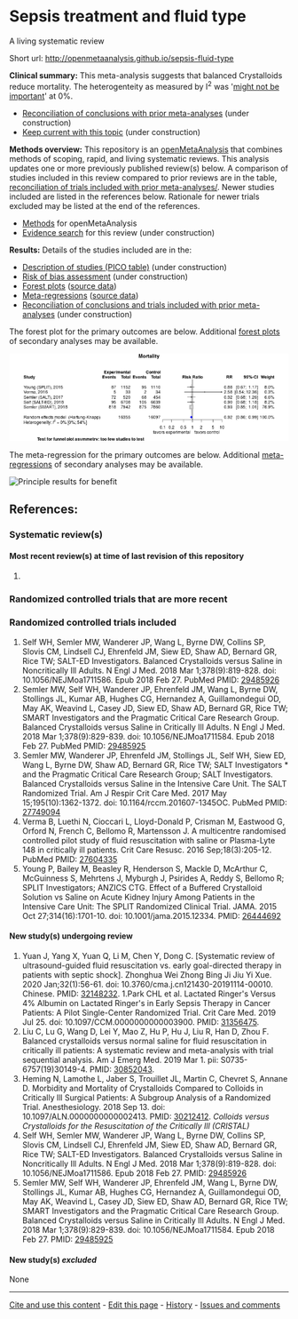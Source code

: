 # Sepsis treatment and fluid type

A living systematic review

Short url: http://openmetaanalysis.github.io/sepsis-fluid-type

**Clinical summary:** This meta-analysis suggests that balanced Crystalloids reduce mortality. The heterogenteity as measured by I<sup>2</sup> was '[might not be important](http://handbook-5-1.cochrane.org/chapter_9/9_5_2_identifying_and_measuring_heterogeneity.htm)' at 0%.

* [Reconciliation of conclusions with prior meta-analyses](files/reconciliation-tables/Reconciliation%20of%20conclusions.pdf) (under construction)
* [Keep current with this topic](files/searching/Keep-up.md) (under construction)

**Methods overview:** This repository is an [openMetaAnalysis](https://openmetaanalysis.github.io/) that combines methods of scoping, rapid, and living systematic reviews.  This analysis updates one or more previously published review(s) below. A comparison of studies included in this review compared to prior reviews are in the table, [reconciliation of trials included with prior meta-analyses/](files/reconciliation-tables/Reconciliation%20of%20studies.pdf). Newer studies included are listed in the references below. Rationale for newer trials excluded may be listed at the end of the references. 
* [Methods](http://openmetaanalysis.github.io/methods.html) for openMetaAnalysis
* [Evidence search](files/searching/evidence-search.md) for this review (under construction)

**Results:** Details of the studies included are in the:
* [Description of studies (PICO table)](files/study-details/pico-table.md) (under construction)
* [Risk of bias assessment](files//study-details/risk-of-bias.md) (under construction)
* [Forest plots](files//forest-plots) ([source data](files/data))
* [Meta-regressions](files//metaregression) ([source data](files/data))
* [Reconciliation of conclusions and trials included with prior meta-analyses](files/reconcilation-tables) (under construction)

The forest plot for the primary outcomes are below. Additional [forest plots](files/forest-plots) of secondary analyses may be available. 

![Principle results for benefit](files/forest-plots/Outcome-Primary.png "Principle results for benefit]")

The meta-regression for the primary outcomes are below. Additional [meta-regressions](files/metaregression) of secondary analyses may be available. 

![Principle results for benefit](files/metaregression/Outcome-Primary.png "Principle results for benefit]")

References:
----------------------------------
### Systematic review(s)
#### Most recent review(s) at time of last revision of this repository
1. 

### Randomized controlled trials that are more recent

### Randomized controlled trials included
1. Self WH, Semler MW, Wanderer JP, Wang L, Byrne DW, Collins SP, Slovis CM, Lindsell CJ, Ehrenfeld JM, Siew ED, Shaw AD, Bernard GR, Rice TW; SALT-ED Investigators. Balanced Crystalloids versus Saline in Noncritically Ill Adults. N Engl J Med. 2018 Mar 1;378(9):819-828. doi: 10.1056/NEJMoa1711586. Epub 2018 Feb  27. PubMed PMID: [29485926](http://pubmed.gov/29485926)
2. Semler MW, Self WH, Wanderer JP, Ehrenfeld JM, Wang L, Byrne DW, Stollings JL, Kumar AB, Hughes CG, Hernandez A, Guillamondegui OD, May AK, Weavind L, Casey JD, Siew ED, Shaw AD, Bernard GR, Rice TW; SMART Investigators and the Pragmatic Critical Care Research Group. Balanced Crystalloids versus Saline in Critically Ill Adults. N Engl J Med. 2018 Mar 1;378(9):829-839. doi: 10.1056/NEJMoa1711584. Epub 2018 Feb 27. PubMed PMID: [29485925](http://pubmed.gov/29485925)
3. Semler MW, Wanderer JP, Ehrenfeld JM, Stollings JL, Self WH, Siew ED, Wang L,  Byrne DW, Shaw AD, Bernard GR, Rice TW; SALT Investigators * and the Pragmatic Critical Care Research Group; SALT Investigators. Balanced Crystalloids versus Saline in the Intensive Care Unit. The SALT Randomized Trial. Am J Respir Crit Care Med. 2017 May 15;195(10):1362-1372. doi: 10.1164/rccm.201607-1345OC. PubMed PMID: [27749094](http://pubmed.gov/27749094)
4. Verma B, Luethi N, Cioccari L, Lloyd-Donald P, Crisman M, Eastwood G, Orford N, French C, Bellomo R, Martensson J. A multicentre randomised controlled pilot study of fluid resuscitation with saline or Plasma-Lyte 148 in critically ill patients. Crit Care Resusc. 2016 Sep;18(3):205-12. PubMed PMID: [27604335](http://pubmed.gov/27604335)
5. Young P, Bailey M, Beasley R, Henderson S, Mackle D, McArthur C, McGuinness S, Mehrtens J, Myburgh J, Psirides A, Reddy S, Bellomo R; SPLIT Investigators; ANZICS CTG. Effect of a Buffered Crystalloid Solution vs Saline on Acute Kidney Injury Among Patients in the Intensive Care Unit: The SPLIT Randomized Clinical Trial. JAMA. 2015 Oct 27;314(16):1701-10. doi: 10.1001/jama.2015.12334. PMID: [26444692](http://pubmed.gov/26444692)

#### New study(s) undergoing review
1. Yuan J, Yang X, Yuan Q, Li M, Chen Y, Dong C. [Systematic review of ultrasound-guided fluid resuscitation vs. early goal-directed therapy in patients with septic shock]. Zhonghua Wei Zhong Bing Ji Jiu Yi Xue. 2020 Jan;32(1):56-61. doi: 10.3760/cma.j.cn121430-20191114-00010. Chinese. PMID: [32148232](http://pubmed.gov/32148232).
1.Park CHL et al. Lactated Ringer's Versus 4% Albumin on Lactated Ringer's in Early Sepsis Therapy in Cancer Patients: A Pilot  Single-Center Randomized Trial. Crit Care Med. 2019 Jul 25. doi: 10.1097/CCM.0000000000003900. PMID: [31356475](http://pubmed.gov/31356475).
1. Liu C, Lu G, Wang D, Lei Y, Mao Z, Hu P, Hu J, Liu R, Han D, Zhou F. Balanced crystalloids versus normal saline for fluid resuscitation in critically ill patients: A systematic review and meta-analysis with trial sequential analysis. Am J Emerg Med. 2019 Mar 1. pii: S0735-6757(19)30149-4. PMID: [30852043](http://pubmed.gov/30852043).
1. Heming N, Lamothe L, Jaber S, Trouillet JL, Martin C, Chevret S, Annane D. Morbidity and Mortality of Crystalloids Compared to Colloids in Critically Ill Surgical Patients: A Subgroup Analysis of a Randomized Trial. Anesthesiology. 2018 Sep 13. doi: 10.1097/ALN.0000000000002413. PMID: [30212412](http://pubmed.gov/30212412). *Colloids versus Crystalloids for the Resuscitation of the Critically Ill (CRISTAL)*
2. Self WH, Semler MW, Wanderer JP, Wang L, Byrne DW, Collins SP, Slovis CM, Lindsell CJ, Ehrenfeld JM, Siew ED, Shaw AD, Bernard GR, Rice TW; SALT-ED Investigators. Balanced Crystalloids versus Saline in Noncritically Ill Adults. N Engl J Med. 2018 Mar 1;378(9):819-828. doi: 10.1056/NEJMoa1711586. Epub 2018 Feb  27. PMID: [29485926](http://pubmed.gov/29485926)
3. Semler MW, Self WH, Wanderer JP, Ehrenfeld JM, Wang L, Byrne DW, Stollings JL, Kumar AB, Hughes CG, Hernandez A, Guillamondegui OD, May AK, Weavind L, Casey JD, Siew ED, Shaw AD, Bernard GR, Rice TW; SMART Investigators and the Pragmatic Critical Care Research Group. Balanced Crystalloids versus Saline in Critically Ill Adults. N Engl J Med. 2018 Mar 1;378(9):829-839. doi: 10.1056/NEJMoa1711584.  Epub 2018 Feb 27. PMID: [29485925](http://pubmed.gov/29485925)

#### New study(s) *excluded* 
None

-------------------------------
[Cite and use this content](https://github.com/openMetaAnalysis/openMetaAnalysis.github.io/blob/master/reusing.MD)  - [Edit this page](../../edit/master/README.md) - [History](../../commits/master/README.md)  - 
[Issues and comments](../../issues?q=is%3Aboth+is%3Aissue)

